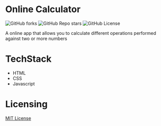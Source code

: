 # Online Calculator
![GitHub forks](https://img.shields.io/github/forks/alittlebroken/calculator)
![GitHub Repo stars](https://img.shields.io/github/stars/alittlebroken/calculator)
![GitHub License](https://img.shields.io/github/license/alittlebroken/calculator)

A online app that allows you to calculate different operations performed against two or more numbers

# TechStack

- HTML
- CSS
- Javascript

# Licensing

[MIT License](LICENSE.md)